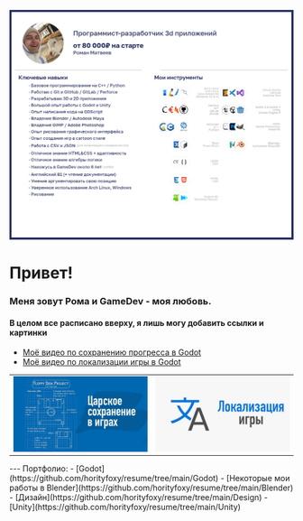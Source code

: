 ![main](main.png "Обо мне")

# Привет!
### Меня зовут Рома и GameDev - моя любовь.

#### В целом все расписано вверху, я лишь могу добавить ссылки и картинки
- [Моё видео по сохранению прогресса в Godot](https://youtu.be/5NgE_IJVtmk)
- [Моё видео по локализации игры в Godot](https://youtu.be/yHgU3tU0Nw0)

<table><tr><td><img src='maxresdefault.jpg'></td><td><img src='max1resdefault.jpg'></td></tr></table>
---
Портфолио:
- [Godot](https://github.com/horityfoxy/resume/tree/main/Godot)
- [Некоторые мои работы в Blender](https://github.com/horityfoxy/resume/tree/main/Blender)
- [Дизайн](https://github.com/horityfoxy/resume/tree/main/Design)
- [Unity](https://github.com/horityfoxy/resume/tree/main/Unity)
